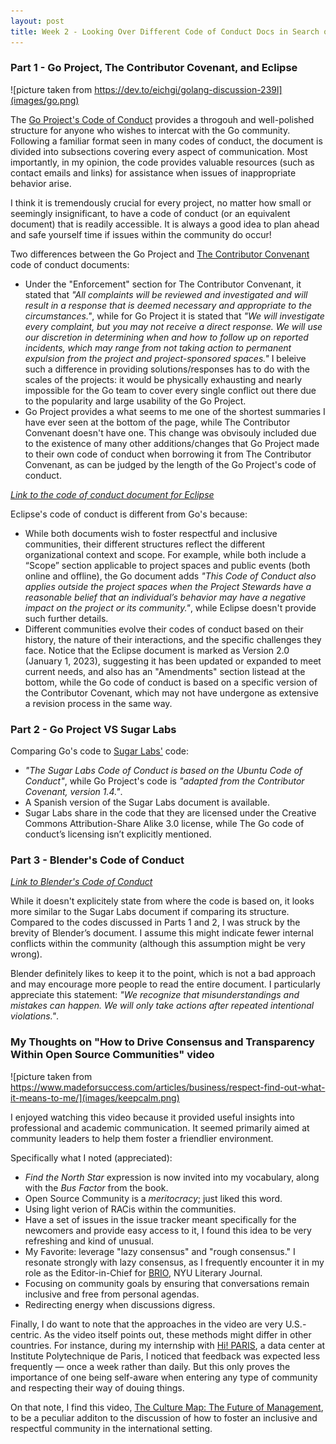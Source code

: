 ```yaml
---
layout: post
title: Week 2 - Looking Over Different Code of Conduct Docs in Search of Best Community Practices
---
```



### Part 1 - Go Project, The Contributor Covenant, and Eclipse
![picture taken from https://dev.to/eichgi/golang-discussion-239l](images/go.png)

The [Go Project's Code of Conduct](https://go.dev/conduct) provides a throgouh and well-polished structure for anyone who wishes to intercat with the Go community. Following a familiar format seen in many codes of conduct, the document is divided into subsections covering every aspect of communication. Most importantly, in my opinion, the code provides valuable resources (such as contact emails and links) for assistance when issues of inappropriate behavior arise. 

I think it is tremendously crucial for every project, no matter how small or seemingly insignificant, to have a code of conduct (or an equivalent document) that is readily accessible. It is always a good idea to plan ahead and safe yourself time if issues within the community do occur! 

Two differences between the Go Project and [The Contributor Convenant](https://www.contributor-covenant.org/version/1/4/code-of-conduct/) code of conduct documents:
+ Under the "Enforcement" section for The Contributor Convenant, it stated that *"All complaints will be reviewed and investigated and will result in a response that is deemed necessary and appropriate to the circumstances."*, while for Go Project it is stated that *"We will investigate every complaint, but you may not receive a direct response. We will use our discretion in determining when and how to follow up on reported incidents, which may range from not taking action to permanent expulsion from the project and project-sponsored spaces."* I beleive such a difference in providing solutions/responses has to do with the scales of the projects: it would be physically exhausting and nearly impossible for the Go team to cover every single conflict out there due to the popularity and large usability of the Go Project.
+ Go Project provides a what seems to me one of the shortest summaries I have ever seen at the bottom of the page, while The Contributor Convenant doesn't have one. This change was obvisouly included due to the existence of many other additions/changes that Go Project made to their own code of conduct when borrowing it from The Contributor Convenant, as can be judged by the length of the Go Project's code of conduct. 

[*Link to the code of conduct document for Eclipse*](https://www.eclipse.org/org/documents/Community_Code_of_Conduct.php)

Eclipse's code of conduct is different from Go's because: 
+ While both documents wish to foster respectful and inclusive communities, their different structures reflect the different organizational context and scope. For example, while both include a “Scope” section applicable to project spaces and public events (both online and offline), the Go document adds *"This Code of Conduct also applies outside the project spaces when the Project Stewards have a reasonable belief that an individual’s behavior may have a negative impact on the project or its community."*, while Eclipse doesn't provide such further details.
+ Different communities evolve their codes of conduct based on their history, the nature of their interactions, and the specific challenges they face. Notice that the Eclipse document is marked as Version 2.0 (January 1, 2023), suggesting it has been updated or expanded to meet current needs, and also has an "Amendments" section listead at the bottom, while the Go code of conduct is based on a specific version of the Contributor Covenant, which may not have undergone as extensive a revision process in the same way.

### Part 2 - Go Project VS Sugar Labs
Comparing Go's code to [Sugar Labs'](https://wiki.sugarlabs.org/go/Sugar_Labs/Legal/Code_of_Conduct) code:
+ *"The Sugar Labs Code of Conduct is based on the Ubuntu Code of Conduct"*, while Go Project's code is *"adapted from the Contributor Covenant, version 1.4."*.
+ A Spanish version of the Sugar Labs document is available.
+ Sugar Labs share in the code that they are licensed under the Creative Commons Attribution-Share Alike 3.0 license, while The Go code of conduct’s licensing isn’t explicitly mentioned.

### Part 3 - Blender's Code of Conduct
[*Link to Blender's Code of Conduct*](https://developer.blender.org/docs/handbook/communication/code_of_conduct/)

While it doesn't explicitely state from where the code is based on, it looks more similar to the Sugar Labs document if comparing its structure. Compared to the codes discussed in Parts 1 and 2, I was struck by the brevity of Blender’s document. I assume this might indicate fewer internal conflicts within the community (although this assumption might be very wrong). 

Blender definitely likes to keep it to the point, which is not a bad approach and may encourage more people to read the entire document. I particularly appreciate this statement: *"We recognize that misunderstandings and mistakes can happen. We will only take actions after repeated intentional violations."*.

### My Thoughts on "How to Drive Consensus and Transparency Within Open Source Communities" video
![picture taken from https://www.madeforsuccess.com/articles/business/respect-find-out-what-it-means-to-me/](images/keepcalm.png)

I enjoyed watching this video because it provided useful insights into professional and academic communication. It seemed primarily aimed at community leaders to help them foster a friendlier environment. 

Specifically what I noted (appreciated):
+ *Find the North Star* expression is now invited into my vocabulary, along with the *Bus Factor* from the book.
+ Open Source Community is a *meritocracy*; just liked this word.
+ Using light verion of RACis within the communities. 
+ Have a set of issues in the issue tracker meant specifically for the newcomers and provide easy access to it, I found this idea to be very refreshing and kind of unusual. 
+ My Favorite: leverage "lazy consensus" and "rough consensus." I resonate strongly with lazy consensus, as I frequently encounter it in my role as the Editor-in-Chief for [BRIO](https://as.nyu.edu/departments/complit/undergraduate/brio-literary-journal.html), NYU Literary Journal.
+ Focusing on community goals by ensuring that conversations remain inclusive and free from personal agendas.
+ Redirecting energy when discussions digress. 

Finally, I do want to note that the approaches in the video are very U.S.-centric. As the video itself points out, these methods might differ in other countries. For instance, during my internship with [Hi! PARIS](https://www.hi-paris.fr/), a data center at Institute Polytechnique de Paris, I noticed that feedback was expected less frequently — once a week rather than daily. But this only proves the importance of one being self-aware when entering any type of community and respecting their way of douing things. 

On that note, I find this video, [The Culture Map: The Future of Management](https://youtu.be/qf1ZI-O_9tU?si=eTzVcyH_jCqlGW7V), to be a peculiar additon to the discussion of how to foster an inclusive and respectful community in the international setting. 